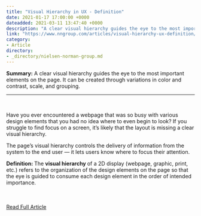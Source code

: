 ```yaml
---
title: "Visual Hierarchy in UX - Definition"
date: 2021-01-17 17:00:00 +0000
dateadded: 2021-03-11 13:47:40 +0000
description: "A clear visual hierarchy guides the eye to the most important elements on the page. It can be created through variations in color and contrast, scale, and grouping."
link: "https://www.nngroup.com/articles/visual-hierarchy-ux-definition/"
category:
- Article
directory:
- _directory/nielsen-norman-group.md
---
```

<p><strong>Summary:</strong>&nbsp;A clear visual hierarchy guides the eye to the most important elements on the page. It can be created through variations in color and contrast, scale, and grouping.</p><hr/><br/><p> Have you ever encountered a webpage that was so busy with various design elements that you had no idea where to even begin to look? If you struggle to find focus on a screen, it’s likely that the layout is missing a clear visual hierarchy.</p><p> The page’s visual hierarchy controls the delivery of information from the system to the end user — it lets users know where to focus their attention.</p><p> <strong>  Definition: </strong> The <strong>  visual hierarchy </strong> of a 2D display (webpage, graphic, print, etc.) refers to the organization of the design elements on the page so that the eye is guided to consume each design element in the order of intended importance.</p><br/><br/><a href="http://www.nngroup.com/articles/visual-hierarchy-ux-definition/">Read Full Article</a>
